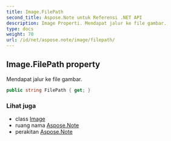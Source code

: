```yaml
---
title: Image.FilePath
second_title: Aspose.Note untuk Referensi .NET API
description: Image Properti. Mendapat jalur ke file gambar.
type: docs
weight: 70
url: /id/net/aspose.note/image/filepath/
---
```

## Image.FilePath property

Mendapat jalur ke file gambar.

```csharp
public string FilePath { get; }
```

### Lihat juga

* class [Image](../)
* ruang nama [Aspose.Note](../../image/)
* perakitan [Aspose.Note](../../../)


